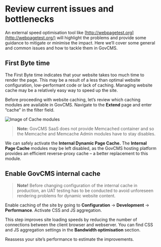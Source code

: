 # Review current issues and bottlenecks

An external speed optimisation tool like [http://webpagetest.org](http://webpagetest.org/) will highlight the problems and provide some guidance to mitigate or minimise the impact. Here we’ll cover some general and common issues and how to tackle them in GovCMS.

## First Byte time

The First Byte time indicates that your website takes too much time to render the page. This may be a result of a less than optimal website configuration, low-performant code or lack of caching. Managing website cache may be a relatively easy way to speed up the site.

Before proceeding with website caching, let’s review which caching modules are available in GovCMS. Navigate to the **Extend** page and enter “cache” in the filter field.

![Image of Cache modules](../.gitbook/assets/247.png)

> **Note:** GovCMS SaaS does not provide Memcached container and so the Memcache and Memcache Admin modules have to stay disables.

We can safely activate the **Internal Dynamic Page Cache.** The **Internal Page Cache** modules may be left disabled, as the GovCMS hosting platform provides an efficient reverse-proxy cache – a better replacement to this module.

## Enable GovCMS internal cache

> **Note!** Before changing configuration of the internal cache in production, an UAT testing has to be conducted to avoid unforeseen rendering problems for dynamic website content.

Enable caching of the site by going to **Configuration** → **Development** → **Performance**. Activate CSS and JS aggregation.

This step improves site loading speeds by reducing the number of connections between the client browser and webserver. You can find CSS and JS aggregation settings in the **Bandwidth optimisation** section.

Reassess your site’s performance to estimate the improvements.

